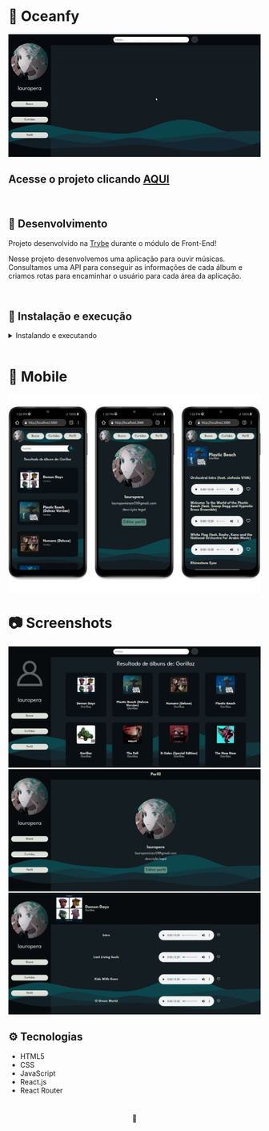 # 🎹 Oceanfy

![Preview Projeto](./imgs/Readme-gif.gif)

## Acesse o projeto clicando <a href="https://lauropera.github.io/oceanfy/">AQUI</a>

<br />

## 📡 Desenvolvimento

Projeto desenvolvido na <a href="https://betrybe.com/" target="_blank">Trybe</a> durante o módulo de Front-End!

Nesse projeto desenvolvemos uma aplicação para ouvir músicas. Consultamos uma API para conseguir as informações de cada álbum e criamos rotas para encaminhar o usuário para cada área da aplicação. 

<br />

## 🚀 Instalação e execução

  <details>
    <summary>Instalando e executando</summary>
    <br />

### 1 - Clone o repositório:

```
git clone git@github.com:lauropera/oceanfy.git
```

### 2 - Apos ter o repositório clonado em sua maquina, execute este comando para acessar a pasta do projeto:

  ```sh
    cd oceanfy
  ```

### 3 - Dentro da pasta do projeto, execute o comando abaixo para instalar as dependências do projeto:

  Caso utilize o npm:

  ```sh
    npm install
  ```

  Caso utilize o yarn:

  ```sh
    yarn install
  ```

### 4 - Dentro da pasta do projeto, execute o comando abaixo para iniciar o servidor do projeto:

      Caso utilize o npm:

      ```sh
        npm start
      ```

      Caso utilize o yarn:

      ```sh
        yarn start
      ```

### 5 - Acesse a aplicação:

  Abrindo na porta padrão que o React usa: <http://localhost:3000/> em seu navegador.

  </details>
<br />

# 📱 Mobile

![Mobile Screenshot](./imgs/Mobile-Preview.png)

# 📷 Screenshots

![PC Screenshot](./imgs/Albums-DesktopPreview.png)
![PC Screenshot](./imgs/Profile-DesktopPreview.png)
![PC Screenshot](./imgs/Songs-DesktopPreview.png)

## ⚙️ Tecnologias

* HTML5
* CSS
* JavaScript
* React.js
* React Router

#

<div>
  <p align="center">🍐</p>
</div>
